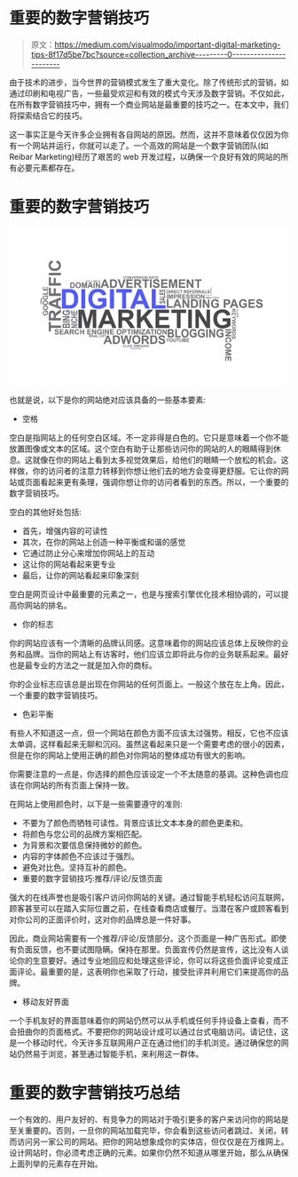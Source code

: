 # 重要的数字营销技巧

> 原文：<https://medium.com/visualmodo/important-digital-marketing-tips-8f17d5be7bc?source=collection_archive---------0----------------------->

由于技术的进步，当今世界的营销模式发生了重大变化。除了传统形式的营销，如通过印刷和电视广告，一些最受欢迎和有效的模式今天涉及数字营销。不仅如此，在所有数字营销技巧中，拥有一个商业网站是最重要的技巧之一。在本文中，我们将探索结合它的技巧。

这一事实正是今天许多企业拥有各自网站的原因。然而，这并不意味着仅仅因为你有一个网站并运行，你就可以走了。一个高效的网站是一个数字营销团队(如 Reibar Marketing)经历了艰苦的 web 开发过程，以确保一个良好有效的网站的所有必要元素都存在。

# 重要的数字营销技巧

![](img/84ad95032a94b0683d9cb02d4a4fd27b.png)

也就是说，以下是你的网站绝对应该具备的一些基本要素:

*   空格

空白是指网站上的任何空白区域。不一定非得是白色的。它只是意味着一个你不能放置图像或文本的区域。这个空白有助于让那些访问你的网站的人的眼睛得到休息。这就像在你的网站上看到太多视觉效果后，给他们的眼睛一个放松的机会。这样做，你的访问者的注意力转移到你想让他们去的地方会变得更舒服。它让你的网站或页面看起来更有条理，强调你想让你的访问者看到的东西。所以，一个重要的数字营销技巧。

空白的其他好处包括:

*   首先，增强内容的可读性
*   其次，在你的网站上创造一种平衡或和谐的感觉
*   它通过防止分心来增加你网站上的互动
*   这让你的网站看起来更专业
*   最后，让你的网站看起来印象深刻

空白是网页设计中最重要的元素之一，也是与搜索引擎优化技术相协调的，可以提高你网站的排名。

*   你的标志

你的网站应该有一个清晰的品牌认同感。这意味着你的网站应该总体上反映你的业务和品牌。当你的网站上有访客时，他们应该立即将此与你的业务联系起来。最好也是最专业的方法之一就是加入你的商标。

你的企业标志应该总是出现在你网站的任何页面上。一般这个放在左上角。因此，一个重要的数字营销技巧。

*   色彩平衡

有些人不知道这一点，但一个网站在颜色方面不应该太过强势。相反，它也不应该太单调，这样看起来无聊和沉闷。虽然这看起来只是一个需要考虑的很小的因素，但是在你的网站上使用正确的颜色对你网站的整体成功有很大的影响。

你需要注意的一点是，你选择的颜色应该设定一个不太随意的基调。这种色调也应该在你网站的所有页面上保持一致。

在网站上使用颜色时，以下是一些需要遵守的准则:

*   不要为了颜色而牺牲可读性。背景应该比文本本身的颜色更柔和。
*   将颜色与您公司的品牌方案相匹配。
*   为背景和次要信息保持微妙的颜色。
*   内容的字体颜色不应该过于强烈。
*   避免对比色。坚持互补的颜色。
*   重要的数字营销技巧:推荐/评论/反馈页面

强大的在线声誉也是吸引客户访问你网站的关键。通过智能手机轻松访问互联网，顾客甚至可以在踏入实际位置之前，在线查看商店或餐厅。当潜在客户或顾客看到对你公司的正面评价时，这对你的品牌总是一件好事。

因此，商业网站需要有一个推荐/评论/反馈部分。这个页面是一种广告形式。即使有负面反馈，也不要试图隐瞒。保持在那里。负面宣传仍然是宣传，这比没有人谈论你的生意要好。通过专业地回应和处理这些评论，你可以将这些负面评论变成正面评论。最重要的是，这表明你也采取了行动，接受批评并利用它们来提高你的品牌。

*   移动友好界面

一个手机友好的界面意味着你的网站仍然可以从手机或任何手持设备上查看，而不会扭曲你的页面格式。不要把你的网站设计成可以通过台式电脑访问。请记住，这是一个移动时代，今天许多互联网用户正在通过他们的手机浏览。通过确保您的网站仍然易于浏览，甚至通过智能手机，来利用这一群体。

# 重要的数字营销技巧总结

一个有效的、用户友好的、有竞争力的网站对于吸引更多的客户来访问你的网站是至关重要的。否则，一旦你的网站加载完毕，你会看到这些访问者跳过、关闭，转而访问另一家公司的网站。把你的网站想象成你的实体店，但仅仅是在万维网上。设计网站时，你必须考虑正确的元素。如果你仍然不知道从哪里开始，那么从确保上面列举的元素存在开始。
